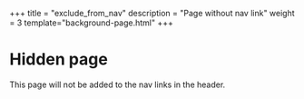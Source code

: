 +++
title = "exclude_from_nav"
description = "Page without nav link"
weight = 3
template="background-page.html"
+++

# Hidden page

This page will not be added to the nav links in the header.
